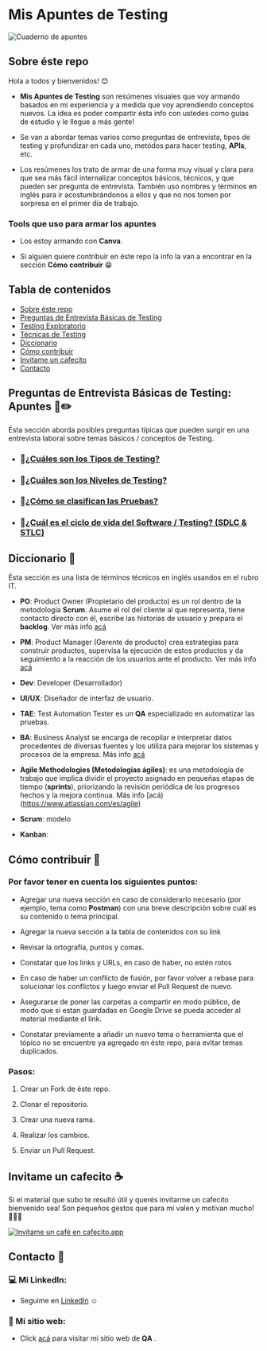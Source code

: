 # Mis Apuntes de Testing

![Cuaderno de apuntes](https://i.pinimg.com/736x/1b/34/c4/1b34c41c29c48bdb85daf7923e4c48a3.jpg)

## Sobre éste repo

Hola a todos y bienvenidos! 😊

- **Mis Apuntes de Testing** son resúmenes visuales que voy armando basados en mi experiencia y a medida que voy aprendiendo conceptos nuevos. La idea es poder compartir ésta info con ustedes como guías de estudio y le llegue a más gente!

- Se van a abordar temas varios como preguntas de entrevista, tipos de testing y profundizar en cada uno, metódos para hacer testing, **APIs**, etc.

- Los resúmenes los trato de armar de una forma muy visual y clara para que sea más fácil internalizar conceptos básicos, técnicos, y que pueden ser pregunta de entrevista. También uso nombres y términos en inglés para ir acostumbrándonos a ellos y que no nos tomen por sorpresa en el primer día de trabajo. 

### Tools que uso para armar los apuntes

- Los estoy armando con **Canva**.

- Si alguien quiere contribuir en éste repo la info la van a encontrar en la sección **Cómo contribuir** 😁


## Tabla de contenidos

- [Sobre éste repo](https://github.com/marianaluduena/mis-apuntes-de-testing/blob/main/README.md#sobre-%C3%A9ste-repo)
- [Preguntas de Entrevista Básicas de Testing]()
- [Testing Exploratorio]()
- [Técnicas de Testing]()
- [Diccionario](https://github.com/marianaluduena/mis-apuntes-de-testing/blob/main/README.md#diccionario-)
- [Cómo contribuir](https://github.com/marianaluduena/mis-apuntes-de-testing/blob/main/README.md#c%C3%B3mo-contribuir-)
- [Invitame un cafecito](https://github.com/marianaluduena/mis-apuntes-de-testing/blob/main/README.md#invitame-un-cafecito-)
- [Contacto](https://github.com/marianaluduena/mis-apuntes-de-testing/blob/main/README.md#contacto)

## Preguntas de Entrevista Básicas de Testing: Apuntes 📓✏️

Ésta sección aborda posibles preguntas típicas que pueden surgir en una entrevista laboral sobre temas básicos / conceptos de Testing.


- ### 📁[¿Cuáles son los Tipos de Testing?]()

- ### 📁[¿Cuáles son los Niveles de Testing?]()

- ### 📁[¿Cómo se clasifican las Pruebas?]()
  
- ### 📁[¿Cuál es el ciclo de vida del Software / Testing? (SDLC & STLC)]()


## Diccionario 📖

Ésta sección es una lista de términos técnicos en inglés usandos en el rubro IT.

- **PO**: Product Owner (Propietario del producto) es un rol dentro de la metodología **Scrum**. Asume el rol del cliente al que representa, tiene contacto directo con él, escribe las historias de usuario y prepara el **backlog**. Ver más info [acá](https://asana.com/es/resources/product-owner)
  
- **PM**: Product Manager (Gerente de producto) crea estrategias para construir productos, supervisa la ejecución de estos productos y da seguimiento a la reacción de los usuarios ante el producto. Ver más info [acá](https://blog.hubspot.es/service/product-manager#que-es)

- **Dev**: Developer (Desarrollador)

- **UI/UX**: Diseñador de interfaz de usuario.
  
- **TAE**: Test Automation Tester es un **QA** especializado en automatizar las pruebas.
  
- **BA**: Business Analyst se encarga de recopilar e interpretar datos procedentes de diversas fuentes y los utiliza para mejorar los sistemas y procesos de la empresa. Más info [acá](https://www.michaelpage.es/advice/profesi%C3%B3n/tecnolog%C3%ADa/perfil-de-business-analyst)
  
- **Agile Methodologies (Metodologías ágiles)**: es una metodología de trabajo que implica dividir el proyecto asignado en pequeñas etapas de tiempo (**sprints**), priorizando la revisión periódica de los progresos hechos y la mejora continua. Más info [acá)(https://www.atlassian.com/es/agile)

- **Scrum**: modelo 

- **Kanban**:



## Cómo contribuir 🫶


### Por favor tener en cuenta los siguientes puntos:

- Agregar una nueva sección en caso de considerarlo necesario (por ejemplo, tema como **Postman**) con una breve descripción sobre cuál es su contenido o tema principal.

- Agregar la nueva sección a la tabla de contenidos con su link

- Revisar la ortografía, puntos y comas.

- Constatar que los links y URLs, en caso de haber, no estén rotos

- En caso de haber un conflicto de fusión, por favor volver a rebase para solucionar los conflictos y luego enviar el Pull Request de nuevo.

- Asegurarse de poner las carpetas a compartir en modo público, de modo que si estan guardadas en Google Drive se pueda acceder al material mediante el link.

- Constatar previamente a añadir un nuevo tema o herramienta que el tópico no se encuentre ya agregado en éste repo, para evitar temas duplicados.
  


### Pasos:

1) Crear un Fork de éste repo.

2) Clonar el repositorio.

3) Crear una nueva rama.

4) Realizar los cambios.

5) Enviar un Pull Request.


## Invitame un cafecito ☕

Si el material que subo te resultó útil y querés invitarme un cafecito bienvenido sea! Son pequeños gestos que para mí valen y motivan mucho! 💓💓💓

[![Invitame un café en cafecito.app](https://cdn.cafecito.app/imgs/buttons/button_5.svg)](https://cafecito.app/mariana-luduena)

## Contacto 🤝

### 💻 Mi LinkedIn: 

- Seguime en [LinkedIn](https://www.linkedin.com/in/mariana-ludue%C3%B1a-qa-tester-engineer/) ☺️

### 🔎 Mi sitio web:

- Click [acá](https://mariana-luduena-qa-tester.notion.site/Mariana-Ludue-a-QA-Tester-74974d4fd1dc4af1ab672869471620aa) para visitar mi sitio web de **QA** .







